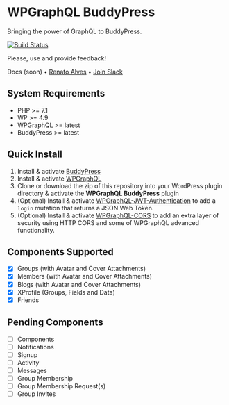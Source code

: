 # WPGraphQL BuddyPress

Bringing the power of GraphQL to BuddyPress.

[![Build Status](https://travis-ci.org/wp-graphql/wp-graphql-buddypress.svg?branch=master)](https://travis-ci.org/wp-graphql/wp-graphql-buddypress )

Please, use and provide feedback!

Docs (soon) • <a href="https://ralv.es" target="_blank">Renato Alves</a> • <a href="https://wpgql-slack.herokuapp.com/" target="_blank">Join Slack</a>

## System Requirements

* PHP >= 7.1
* WP >= 4.9
* WPGraphQL >= latest
* BuddyPress >= latest

## Quick Install

1. Install & activate [BuddyPress](https://buddypress.org/)
2. Install & activate [WPGraphQL](https://www.wpgraphql.com/)
3. Clone or download the zip of this repository into your WordPress plugin directory & activate the **WPGraphQL BuddyPress** plugin
4. (Optional) Install & activate [WPGraphQL-JWT-Authentication](https://github.com/wp-graphql/wp-graphql-jwt-authentication) to add a `login` mutation that returns a JSON Web Token.
5. (Optional) Install & activate [WPGraphQL-CORS](https://github.com/funkhaus/wp-graphql-cors) to add an extra layer of security using HTTP CORS and some of WPGraphQL advanced functionality.

## Components Supported

- [x] Groups (with Avatar and Cover Attachments)
- [x] Members (with Avatar and Cover Attachments)
- [x] Blogs (with Avatar and Cover Attachments)
- [x] XProfile (Groups, Fields and Data)
- [x] Friends

## Pending Components

- [ ] Components
- [ ] Notifications
- [ ] Signup
- [ ] Activity
- [ ] Messages
- [ ] Group Membership
- [ ] Group Membership Request(s)
- [ ] Group Invites
